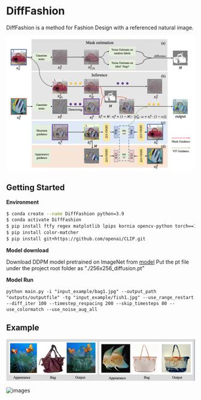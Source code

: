 # DiffFashion

DiffFashion is a method for Fashion Design with a referenced natural image.

![images](IMG/framework.png)

## Getting Started

**Environment**

```bash
$ conda create --name DiffFashion python=3.9
$ conda activate DiffFashion
$ pip install ftfy regex matplotlib lpips kornia opencv-python torch==1.13.1+cu111 torchvision==0.14.1+cu111 -f https://download.pytorch.org/whl/torch_stable.html
$ pip install color-matcher
$ pip install git+https://github.com/openai/CLIP.git
```

**Model download**

Download DDPM model pretrained on ImageNet from [model](https://github.com/openai/guided-diffusion)
Put the pt file under the project root folder as "./256x256_diffusion.pt"

**Model Run**

```
python main.py -i "input_example/bag1.jpg" --output_path "outputs/outputfile" -tg "input_example/fish1.jpg" --use_range_restart --diff_iter 100 --timestep_respacing 200 --skip_timesteps 80 --use_colormatch --use_noise_aug_all
```

## Example

![images](IMG/title.png)

![images](IMG/res.png)



